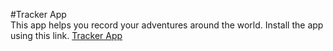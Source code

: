#Tracker App <br />
This app helps you record your adventures around the world. 
Install the app using this link. <a href="https://expo.dev/@dev-donald/tracks">Tracker App</a>
